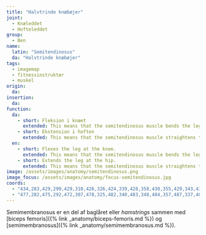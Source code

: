 ```yaml
---
title: "Halvtrinde knæbøjer"
joint:
  - Knæleddet
  - Hofteleddet
group:
  - Ben
name:
  latin: "Semitendinosus"
  da: "Halvtrinde knæbøjer"
tags:
  - imagemap
  - fitnessinstruktør
  - muskel
origin: 
  da: 
insertion: 
  da: 
function:
  da:
    - short: Fleksion i knæet
      extended: This means that the semitendinosus muscle bends the leg at the knee joint such that there is a decrease in the angle between the lower leg and the upper leg.
    - short: Ekstension i hoften
      extended: This means that the semitendinosus muscle straightens the hip joint such that there is an increase in the angle between the upper leg and the torso.
  en:
    - short: Flexes the leg at the knee.
      extended: This means that the semitendinosus muscle bends the leg at the knee joint such that there is a decrease in the angle between the lower leg and the upper leg.
    - short: Extends the leg at the hip.
      extended: This means that the semitendinosus muscle straightens the hip joint such that there is an increase in the angle between the upper leg and the torso.
image: /assets/images/anatomy/semitendinosus.png
image_focus: /assets/images/anatomy/focus-semitendinosus.jpg
coords:
  - "434,283,429,299,429,310,426,326,424,339,428,358,430,355,429,343,434,324,437,314,439,296"
  - "477,282,475,292,472,307,478,325,482,340,483,348,484,357,487,337,483,307,484,291"
---
```


Semimembranosus er en del af baglåret eller _hamstrings_ sammen med [biceps femoris]({% link _anatomy/biceps-femoris.md %}) og [semimembranosus]({% link _anatomy/semimembranosus.md %}).
